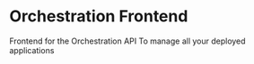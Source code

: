 # Orchestration Frontend

Frontend for the Orchestration API To manage all your deployed applications

